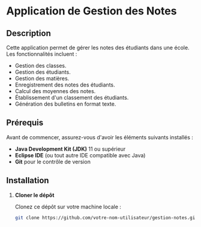 # Application de Gestion des Notes

## Description

Cette application permet de gérer les notes des étudiants dans une école. Les fonctionnalités incluent :
- Gestion des classes.
- Gestion des étudiants.
- Gestion des matières.
- Enregistrement des notes des étudiants.
- Calcul des moyennes des notes.
- Établissement d'un classement des étudiants.
- Génération des bulletins en format texte.

## Prérequis

Avant de commencer, assurez-vous d'avoir les éléments suivants installés :

- **Java Development Kit (JDK)** 11 ou supérieur
- **Eclipse IDE** (ou tout autre IDE compatible avec Java)
- **Git** pour le contrôle de version

## Installation

1. **Cloner le dépôt**

   Clonez ce dépôt sur votre machine locale :

   ```sh
   git clone https://github.com/votre-nom-utilisateur/gestion-notes.git

